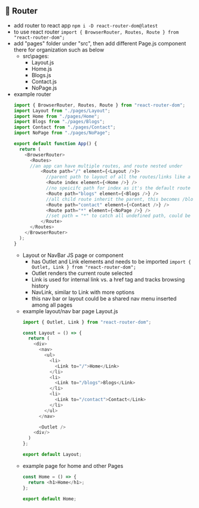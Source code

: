 ## 🍬 Router
- add router to react app ```npm i -D react-router-dom@latest```
- to use react router ```import { BrowserRouter, Routes, Route } from "react-router-dom";```
- add "pages" folder under "src", then add different Page.js component there for organization such as below
  -  src\pages\:
      - Layout.js
      - Home.js
      - Blogs.js
      - Contact.js
      - NoPage.js
- example router
  ```javascript
  import { BrowserRouter, Routes, Route } from "react-router-dom";
  import Layout from "./pages/Layout";
  import Home from "./pages/Home";
  import Blogs from "./pages/Blogs";
  import Contact from "./pages/Contact";
  import NoPage from "./pages/NoPage";

  export default function App() {
    return (
      <BrowserRouter>
        <Routes>
        //an app can have multiple routes, and route nested under
            <Route path="/" element={<Layout />}>
              //parent path to layout of all the routes/links like a navigation bar or menu
              <Route index element={<Home />} />
              //no speicifc path for index as it's the default route that inherits parent path "/"
              <Route path="blogs" element={<Blogs />} />
              //all child route inherit the parent, this becomes /blogs
              <Route path="contact" element={<Contact />} />
              <Route path="*" element={<NoPage />} />
              //set path = "*" to catch all undefined path, could be used for error 404 page
            </Route>
        </Routes>
      </BrowserRouter>
    );
  }
  ```
  - Layout or NavBar JS page or component
      - has Outlet and Link elements and needs to be imported ```import { Outlet, Link } from "react-router-dom";```
      - Outlet renders the current route selected
      - Link is used for internal link vs. a href tag and tracks browsing history
      - NavLink, similar to Link with more options
      - this nav bar or layout could be a shared nav menu inserted among all pages
  - example layout/nav bar page Layout.js
    ```javascript
    import { Outlet, Link } from "react-router-dom";

    const Layout = () => {
      return (
        <div>
          <nav>
            <ul>
              <li>
                <Link to="/">Home</Link>
              </li>
              <li>
                <Link to="/blogs">Blogs</Link>
              </li>
              <li>
                <Link to="/contact">Contact</Link>
              </li>
            </ul>
          </nav>
    
          <Outlet />
        <div/>
      )
    };
    
    export default Layout;
    ```
  - example page for home and other Pages
    ```javascript
    const Home = () => {
      return <h1>Home</h1>;
    };
    
    export default Home;
    ```
